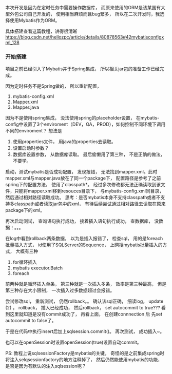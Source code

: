 本次开发是因为在定时任务中需要操作数据库， 而原来使用的ORM是该某国有大型外包公司自己开发的， 使用相当麻烦而且bug繁多， 所以在二次开发时，我选择使用Mybatis作为ORM。

具体搭建查看这篇教程，讲得很清晰
https://blog.csdn.net/hellozpc/article/details/80878563#42mybatisconfigxml_128


### 开始搭建

项目之前已经引入了Mybatis并于Spring集成， 所以相关jar包的准备工作已经完成。

因为定时任务不是Spring做的， 所以重新配置，

1. mybatis-config.xml
2. Mapper.xml
3. Mapper.java

因为不是使用spring集成，  没法使用spring的placeholder设置，  在mybatis-config中设置了3个enviroment（DEV，QA，PROD），如何控制不同环境下调用不同的enviroment？
想法是
1. 使用properties文件， 用java的properties去读取。
2. 设置启动时参数？
3. 数据库设置参数， 从数据库读取。
最后偷懒用了第三种， 不是正确的做法， 不要学。


启动，测试mybatis是否成功配置， 发现报错， 无法找到mapper.xml。此时mapper.xml与mapper.java放在了同一个package下， 配置路径是参考了之前spring下的配置方法， 使用了classpath*。
经过多次修改都无法正确读取到该文件，只能将mapper.xml移到resouces目录下， 与mybatis-config.xml同目录， 然后通过相对路径读取成功。
思考：是否mybatis本身不支持classpath或者不支持多classpath或者读取jar包中的xml， 有待后续尝试通过相对路径去读取在原来package下的xml。


再次启动测试， 查询语句执行成功， 接着插入语句执行成功， 查数据库， 没数据！。。。

在log中看到rollback两条数据，  以为是插入报错了， 检查sql， 用的是foreach批量插入方式， id使用了SQLServer的Sequence， 上网搜mybatis批量插入的方式， 
大概有三种
1. for循环插入
2. mybatis executor.Batch
3. foreach

前两种就是循环插入单条， 第三种就是一次插入多条， 效率是第三种最高， 但是第三种存在大小限制， 一次插入过多数据超过会报错。

尝试修改sql， 重新测试， 仍然rollback。。  确认该sql正确， 细读log，  update (2) ，  rollback，  插入已经成功， 然后rollback，  set autocommit to true??? 
看到这里就知道是没有commit成功了，  再看上面， 在创建connnection 后 先set autocommit to false了。

于是在代码中执行insert后加上sqlsession.commit()。
再次测试， 成功插入~。

也可以在openSession时设置openSession(true)设置自动commit。


PS: 教程上说sqlsessionFactory是mybatis的关键， 奇怪的是之前集成spring时将注入selqsessionfactory的地方注释掉了， 然后仍然能使用mybatis的功能， 是否是因为有默认的注入sqlsession呢？





